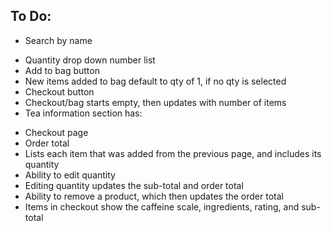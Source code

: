## To Do:
- Search by name
<!-- - Search by category with drop down list -->
<!-- - Table with column for image, and tea information -->
- Quantity drop down number list
- Add to bag button
- New items added to bag default to qty of 1, if no qty is selected
- Checkout button
- Checkout/bag starts empty, then updates with number of items
- Tea information section has:
<!-- - Price, Caffeine Scale, Ingredients, Rating -->
<!-- - In Stock? - shows Yes or No when True/False respectively -->
<!-- - Categories - goes through categories list and displays each one -->
- Checkout page
- Order total
- Lists each item that was added from the previous page, and includes its quantity
- Ability to edit quantity
- Editing quantity updates the sub-total and order total
- Ability to remove a product, which then updates the order total
- Items in checkout show the caffeine scale, ingredients, rating, and sub-total
